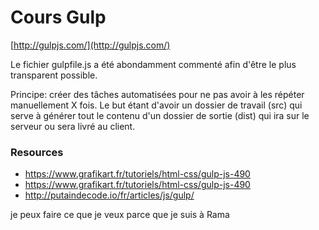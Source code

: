 # Cours Gulp

[http://gulpjs.com/](http://gulpjs.com/)

Le fichier gulpfile.js a été abondamment commenté afin d'être le plus transparent possible.

Principe: créer des tâches automatisées pour ne pas avoir à les répéter manuellement X fois. Le but étant d'avoir un dossier de travail (src) qui serve à générer tout le contenu d'un dossier de sortie (dist) qui ira sur le serveur ou sera livré au client.

### Resources

* https://www.grafikart.fr/tutoriels/html-css/gulp-js-490
* https://www.grafikart.fr/tutoriels/html-css/gulp-js-490
* http://putaindecode.io/fr/articles/js/gulp/

je peux faire ce que je veux parce que je suis à Rama
